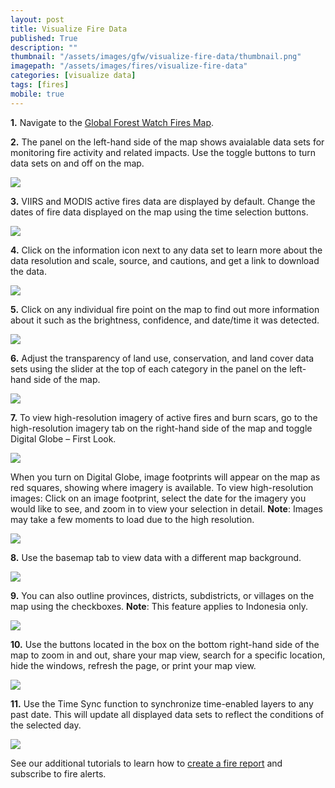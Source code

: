 ```yaml
---
layout: post
title: Visualize Fire Data
published: True
description: ""
thumbnail: "/assets/images/gfw/visualize-fire-data/thumbnail.png"
imagepath: "/assets/images/fires/visualize-fire-data"
categories: [visualize data]
tags: [fires]
mobile: true
---
```



<div id="desktopContent" class="content">
<p><strong>1.</strong> Navigate to the <a href="http://fires.globalforestwatch.org/map" target="_blank">Global Forest Watch Fires Map</a>.</p>
<p><strong>2.</strong> The panel on the left-hand side of the map shows avaialable data sets for monitoring fire activity and related impacts. Use the toggle buttons to turn data sets on and off on the map.</p>
<p><img src="{{site.baseurl}}{{page.imagepath}}/desktop/Image_A.jpg"/></p>
<p><strong>3.</strong> VIIRS and MODIS active fires data are displayed by default. Change the dates of fire data displayed on the map using the time selection buttons.</p>
<p><img src="{{site.baseurl}}{{page.imagepath}}/desktop/Image_K.jpg"/></p>
<p><strong>4.</strong> Click on the information icon next to any data set to learn more about the data resolution and scale, source, and cautions, and get a link to download the data.</p>
<p><img src="{{site.baseurl}}{{page.imagepath}}/desktop/Image_B.jpg"/></p>
<p><strong>5.</strong> Click on any individual fire point on the map to find out more information about it such as the brightness, confidence, and date/time it was detected.</p>
<p><img src="{{site.baseurl}}{{page.imagepath}}/desktop/Image_J.jpg"/></p>
<p><strong>6.</strong> Adjust the transparency of land use, conservation, and land cover data sets using the slider at the top of each category in the panel on the left-hand side of the map.</p>
<p><img src="{{site.baseurl}}{{page.imagepath}}/desktop/Image_C.jpg"/></p>
<p><strong>7.</strong> To view high-resolution imagery of active fires and burn scars, go to the high-resolution imagery tab on the right-hand side of the map and toggle Digital Globe – First Look.</p>
<p><img src="{{site.baseurl}}{{page.imagepath}}/desktop/Image_F.jpg"/></p>
<p>When you turn on Digital Globe, image footprints will appear on the map as red squares, showing where imagery is available. To view high-resolution images: Click on an image footprint, select the date for the imagery you would like to see, and zoom in to view your selection in detail. <strong>Note</strong>: Images may take a few moments to load due to the high resolution.</p>
<p><img src="{{site.baseurl}}{{page.imagepath}}/desktop/gif_visualize_globe.gif"/></p>
<p><strong>8.</strong> Use the basemap tab to view data with a different map background.</p>
<p><img src="{{site.baseurl}}{{page.imagepath}}/desktop/Image_G.jpg"/></p>
<p><strong>9.</strong> You can also outline provinces, districts, subdistricts, or villages on the map using the checkboxes. <strong>Note</strong>: This feature applies to Indonesia only.</p>
<p><img src="{{site.baseurl}}{{page.imagepath}}/desktop/Image_H.jpg"/></p>
<p><strong>10.</strong> Use the buttons located in the box on the bottom right-hand side of the map to zoom in and out, share your map view, search for a specific location, hide the windows, refresh the page, or print your map view.</p>
<p><img src="{{site.baseurl}}{{page.imagepath}}/desktop/Image_I.jpg"/></p>
<p><strong>11.</strong> Use the Time Sync function to synchronize time-enabled layers to any past date. This will update all displayed data sets to reflect the conditions of the selected day.</p>
<p><img src="{{site.baseurl}}{{page.imagepath}}/desktop/Image_D.jpg"/></p>
<p>See our additional tutorials to learn how to <a href="http://www.globalforestwatch.org/howto/analyze-data/analyze-fires-create-a-fire-report.html" target="_blank">create a fire report</a> and subscribe to fire alerts.
</div>


<div id="mobileContent" class="content">
</div>
